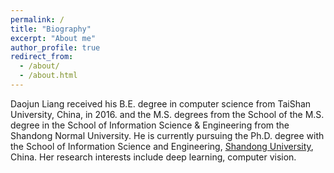 ```yaml
---
permalink: /
title: "Biography"
excerpt: "About me"
author_profile: true
redirect_from: 
  - /about/
  - /about.html
---
```


Daojun Liang received his B.E. degree in computer science from TaiShan University, China, in 2016. and the M.S. degrees from the School of the M.S. degree in the School of Information Science & Engineering from the Shandong Normal University. He is currently pursuing the Ph.D. degree with the School of Information Science and Engineering, [Shandong University](https://www.en.sdu.edu.cn), China. Her research interests include deep learning, computer vision.